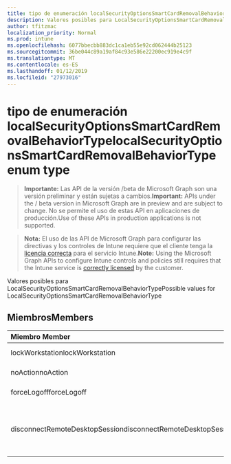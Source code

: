 ```yaml
---
title: tipo de enumeración localSecurityOptionsSmartCardRemovalBehaviorType
description: Valores posibles para LocalSecurityOptionsSmartCardRemovalBehaviorType
author: tfitzmac
localization_priority: Normal
ms.prod: intune
ms.openlocfilehash: 6077bbecbb883dc1ca1eb55e92cd062444b25123
ms.sourcegitcommit: 36be044c89a19af84c93e586e22200ec919e4c9f
ms.translationtype: MT
ms.contentlocale: es-ES
ms.lasthandoff: 01/12/2019
ms.locfileid: "27973016"
---
```

# <a name="localsecurityoptionssmartcardremovalbehaviortype-enum-type"></a><span data-ttu-id="ee620-103">tipo de enumeración localSecurityOptionsSmartCardRemovalBehaviorType</span><span class="sxs-lookup"><span data-stu-id="ee620-103">localSecurityOptionsSmartCardRemovalBehaviorType enum type</span></span>

> <span data-ttu-id="ee620-104">**Importante:** Las API de la versión /beta de Microsoft Graph son una versión preliminar y están sujetas a cambios.</span><span class="sxs-lookup"><span data-stu-id="ee620-104">**Important:** APIs under the / beta version in Microsoft Graph are in preview and are subject to change.</span></span> <span data-ttu-id="ee620-105">No se permite el uso de estas API en aplicaciones de producción.</span><span class="sxs-lookup"><span data-stu-id="ee620-105">Use of these APIs in production applications is not supported.</span></span>

> <span data-ttu-id="ee620-106">**Nota:** El uso de las API de Microsoft Graph para configurar las directivas y los controles de Intune requiere que el cliente tenga la [licencia correcta](https://go.microsoft.com/fwlink/?linkid=839381) para el servicio Intune.</span><span class="sxs-lookup"><span data-stu-id="ee620-106">**Note:** Using the Microsoft Graph APIs to configure Intune controls and policies still requires that the Intune service is [correctly licensed](https://go.microsoft.com/fwlink/?linkid=839381) by the customer.</span></span>

<span data-ttu-id="ee620-107">Valores posibles para LocalSecurityOptionsSmartCardRemovalBehaviorType</span><span class="sxs-lookup"><span data-stu-id="ee620-107">Possible values for LocalSecurityOptionsSmartCardRemovalBehaviorType</span></span>
## <a name="members"></a><span data-ttu-id="ee620-108">Miembros</span><span class="sxs-lookup"><span data-stu-id="ee620-108">Members</span></span>
|<span data-ttu-id="ee620-109">Miembro	</span><span class="sxs-lookup"><span data-stu-id="ee620-109">Member</span></span>|<span data-ttu-id="ee620-110">Valor</span><span class="sxs-lookup"><span data-stu-id="ee620-110">Value</span></span>|<span data-ttu-id="ee620-111">Descripción</span><span class="sxs-lookup"><span data-stu-id="ee620-111">Description</span></span>|
|:---|:---|:---|
|<span data-ttu-id="ee620-112">lockWorkstation</span><span class="sxs-lookup"><span data-stu-id="ee620-112">lockWorkstation</span></span>|<span data-ttu-id="ee620-113">0</span><span class="sxs-lookup"><span data-stu-id="ee620-113">0</span></span>|<span data-ttu-id="ee620-114">Ninguna acción</span><span class="sxs-lookup"><span data-stu-id="ee620-114">No Action</span></span>|
|<span data-ttu-id="ee620-115">noAction</span><span class="sxs-lookup"><span data-stu-id="ee620-115">noAction</span></span>|<span data-ttu-id="ee620-116">1</span><span class="sxs-lookup"><span data-stu-id="ee620-116">1</span></span>|<span data-ttu-id="ee620-117">Bloquear estación de trabajo</span><span class="sxs-lookup"><span data-stu-id="ee620-117">Lock Workstation</span></span>|
|<span data-ttu-id="ee620-118">forceLogoff</span><span class="sxs-lookup"><span data-stu-id="ee620-118">forceLogoff</span></span>|<span data-ttu-id="ee620-119">2</span><span class="sxs-lookup"><span data-stu-id="ee620-119">2</span></span>|<span data-ttu-id="ee620-120">Forzar cierre de sesión</span><span class="sxs-lookup"><span data-stu-id="ee620-120">Force Logoff</span></span>|
|<span data-ttu-id="ee620-121">disconnectRemoteDesktopSession</span><span class="sxs-lookup"><span data-stu-id="ee620-121">disconnectRemoteDesktopSession</span></span>|<span data-ttu-id="ee620-122">3</span><span class="sxs-lookup"><span data-stu-id="ee620-122">3</span></span>|<span data-ttu-id="ee620-123">Desconectar si una sesión remota de servicios de escritorio remoto</span><span class="sxs-lookup"><span data-stu-id="ee620-123">Disconnect if a remote Remote Desktop Services session</span></span>|





